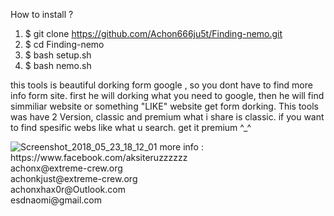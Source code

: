 How to install ?
1. $ git clone https://github.com/Achon666ju5t/Finding-nemo.git
2. $ cd Finding-nemo
3. $ bash setup.sh
4. $ bash nemo.sh<br>

this tools is beautiful dorking form google , so you dont have to find more info form site.
first he will dorking what you need to google, then he will find simmiliar website or something "LIKE" website get form dorking.
This tools was have 2 Version, classic and premium
what i share is classic. 
if you want to find spesific webs like what u search. get it premium ^_^

<img src="https://image.ibb.co/fWHi38/Screenshot_2018_05_23_18_12_01.png" alt="Screenshot_2018_05_23_18_12_01" border="0">
more info : 
<br>https://www.facebook.com/aksiteruzzzzzz
<br>achonx@extreme-crew.org
<br>achonkjust@extreme-crew.org
<br>achonxhax0r@Outlook.com
<br>esdnaomi@gmail.com
